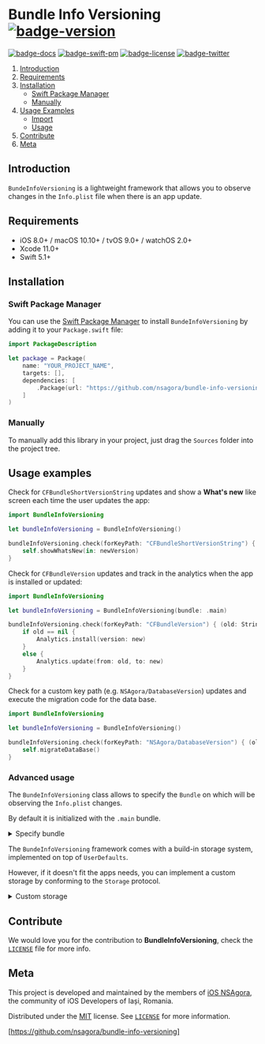 # Bundle Info Versioning [![badge-version]][url-project]

[![badge-docs]][url-docs]
[![badge-swift-pm]][url-swift-pm]
[![badge-license]][url-license]
[![badge-twitter]][url-twitter]

1. [Introduction](#introduction)
2. [Requirements](#requirements)
3. [Installation](#installation)
	- [Swift Package Manager](#swift-package-manager)
	- [Manually](#manually)
4. [Usage Examples](#usage-examples)
    - [Import](#import)
    - [Usage](#usage)
6. [Contribute](#contribute)
7. [Meta](#meta)

## Introduction

`BundeInfoVersioning` is a lightweight framework that allows you to observe changes in the `Info.plist` file when there is an app update.

## Requirements

- iOS 8.0+ / macOS 10.10+ / tvOS 9.0+ / watchOS 2.0+
- Xcode 11.0+
- Swift 5.1+

## Installation

### Swift Package Manager

You can use the [Swift Package Manager][url-swift-pm] to install `BundeInfoVersioning` by adding it to your `Package.swift` file:

```swift
import PackageDescription

let package = Package(
    name: "YOUR_PROJECT_NAME",
    targets: [],
    dependencies: [
        .Package(url: "https://github.com/nsagora/bundle-info-versioning", majorVersion: 1),
    ]
)
```

### Manually

To manually add this library in your project, just drag the `Sources` folder into the project tree.

## Usage examples

Check for `CFBundleShortVersionString` updates and show a __What's new__ like screen each time the user updates the app:

``` swift
import BundleInfoVersioning

let bundleInfoVersioning = BundleInfoVersioning()

bundleInfoVersioning.check(forKeyPath: "CFBundleShortVersionString") { _ , newVersion in
    self.showWhatsNew(in: newVersion)
}   

```

Check for `CFBundleVersion` updates and track in the analytics when the app is installed or updated:

``` swift
import BundleInfoVersioning

let bundleInfoVersioning = BundleInfoVersioning(bundle: .main)

bundleInfoVersioning.check(forKeyPath: "CFBundleVersion") { (old: String?, new: String?) in
    if old == nil {
        Analytics.install(version: new)
    }
    else {
        Analytics.update(from: old, to: new)
    }
}
```

Check for a custom key path (e.g. `NSAgora/DatabaseVersion`) updates and execute the migration code for the data base.

``` swift
import BundleInfoVersioning

let bundleInfoVersioning = BundleInfoVersioning()

bundleInfoVersioning.check(forKeyPath: "NSAgora/DatabaseVersion") { (old: Int?, new: Int?) in
    self.migrateDataBase()
}
```

### Advanced usage 

The `BundeInfoVersioning` class allows to specify the `Bundle` on which will be observing the `Info.plist` changes.

By default it is initialized with the `.main` bundle.

<details>
<summary>Specify bundle</summary>

```swift
import BundleInfoVersioning

let bundleInfoVersioning = BundleInfoVersioning(bundle: .main)
bundleInfoVersioning.check(forKeyPath: "CFBundleVersion") { (old: String?, new: String?) in
    // ...
}
```
</details>

The `BundeInfoVersioning` framework comes with a build-in storage system, implemented on top of `UserDefaults`.

However, if it doesn't fit the apps needs, you can implement a custom storage by conforming to the `Storage` protocol.

<details>

<summary>Custom storage</summary>

```swift
import BundleInfoVersioning

class MyStorage: Storage {
    func set<T>(value: T?, for key: String) {
        UserDefaults.standard.set(value, forKey: key)
    }
    
    func getValue<T>(for key: String) -> T? {
        return UserDefaults.standard.value(forKey: key) as? T
    }
}

let storage = MyStorage()
let bundleInfoVersioning = BundleInfoVersioning(bundle: .main, storage: storage)

bundleInfoVersioning.check(forKeyPath: "NSAgora/DatabaseVersion") { (old: Int?, new: Int?) in
    // ...
}
```
</details>

## Contribute

We would love you for the contribution to **BundleInfoVersioning**, check the [``LICENSE``][url-license-file] file for more info.

## Meta

This project is developed and maintained by the members of [iOS NSAgora][url-twitter], the community of iOS Developers of Iași, Romania.

Distributed under the [MIT][url-license] license. See [``LICENSE``][url-license-file] for more information.

[https://github.com/nsagora/bundle-info-versioning]

[url-project]: https://github.com/nsagora/bundle-info-versioning
[url-docs]: https://nsagora.github.io/bundle-info-versioning/

[url-carthage]: https://github.com/Carthage/Carthage
[url-carthage-cartfile]: https://github.com/Carthage/Carthage/blob/master/Documentation/Artifacts.md#cartfile

[url-cocoapods]: https://cocoapods.org
[url-cocoapods-podfile]: https://guides.cocoapods.org/syntax/podfile.html

[url-swift-pm]: https://swift.org/package-manager

[url-license]: http://choosealicense.com/licenses/mit/
[url-license-file]: https://github.com/nsagora/bundle-info-versioning/blob/develop/LICENSE
[url-twitter]: https://twitter.com/nsagora
[url-travis]: https://travis-ci.org/nsagora/bundle-info-versioning
[url-codecov]: https://codecov.io/gh/nsagora/bundle-info-versioning
[url-homebrew]: http://brew.sh/

[badge-license]: https://img.shields.io/badge/license-MIT-blue.svg?style=flat
[badge-twitter]: https://img.shields.io/badge/twitter-%40nsgaora-blue.svg?style=flat
[badge-travis]: https://travis-ci.org/nsagora/validation-toolkit.svg?branch=develop
[badge-codecov]: https://codecov.io/gh/nsagora/validation-toolkit/branch/develop/graph/badge.svg
[badge-swift-pm]: https://img.shields.io/badge/swift%20pm-compatible-4BC51D.svg?style=flat
[badge-carthage]: https://img.shields.io/badge/carthage-compatible-4BC51D.svg?style=flat
[badge-version]: https://img.shields.io/badge/version-0.1.0-blue.svg?style=flat
[badge-docs]: https://img.shields.io/badge/docs-57%25-orange.svg?style=flat
